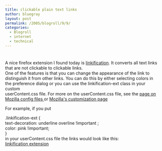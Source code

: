 ```yaml
---
title: clickable plain text links
author: bluegray
layout: post
permalink: /2005/blogroll/9/9/
categories:
  - Blogroll
  - internet
  - technical
---
```

# 

A nice firefox extension I found today is [linkification][1]. It converts all text links that are not clickable to clickable links.  
One of the features is that you can change the appearance of the link to distinguish it from other links. You can do this by either selecting colors in the preference dialog or you can use the linkification-ext class in your custom  
userContent.css file. For more on the userContent.css file, see the [page on Mozilla config files ][2] or [Mozilla's customization page][3]

 [1]: http://www.beggarchooser.com/firefox/
 [2]: http://www.mozilla.org/support/firefox/edit
 [3]: http://www.mozilla.org/unix/customizing.html

For example, if you put

.linkification-ext {  
text-decoration: underline overline !important ;  
color: pink !important;  
}  
in your userContent.css file the links would look like this:  
[linkification extension][1]